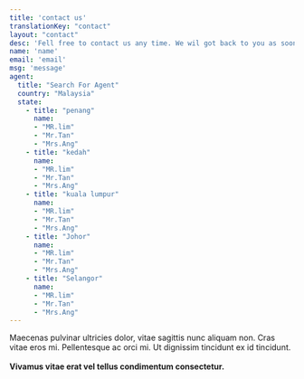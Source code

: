 ```yaml
---
title: 'contact us'
translationKey: "contact"
layout: "contact"
desc: 'Fell free to contact us any time. We wil got back to you as soon as we can!'
name: 'name'
email: 'email'
msg: 'message'
agent:
  title: "Search For Agent"
  country: "Malaysia"
  state:
    - title: "penang"
      name: 
      - "MR.lim"
      - "Mr.Tan"
      - "Mrs.Ang"
    - title: "kedah"
      name: 
      - "MR.lim"
      - "Mr.Tan"
      - "Mrs.Ang"
    - title: "kuala lumpur"
      name: 
      - "MR.lim"
      - "Mr.Tan"
      - "Mrs.Ang"
    - title: "Johor"
      name: 
      - "MR.lim"
      - "Mr.Tan"
      - "Mrs.Ang"
    - title: "Selangor"
      name: 
      - "MR.lim"
      - "Mr.Tan"
      - "Mrs.Ang"
---
```


Maecenas pulvinar ultricies dolor, vitae sagittis nunc aliquam non. Cras vitae eros mi. Pellentesque ac orci mi. Ut dignissim tincidunt ex id tincidunt.
<br><br>
**Vivamus vitae erat vel tellus condimentum consectetur.**